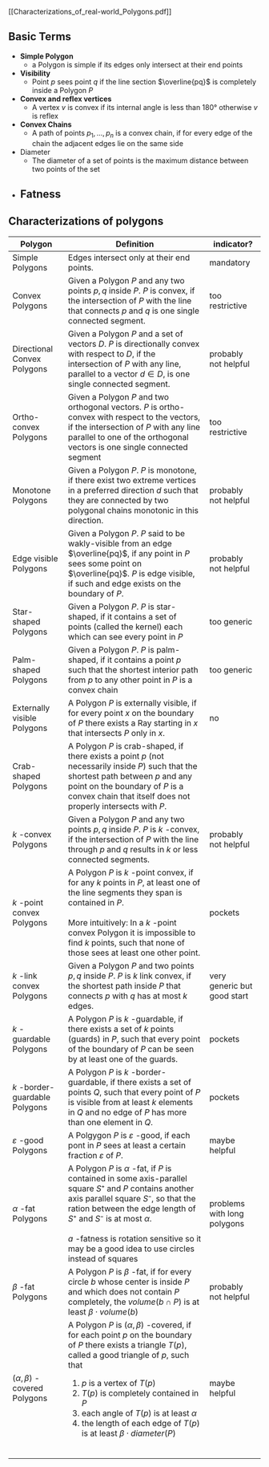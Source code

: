 [[Characterizations_of_real-world_Polygons.pdf]]

## Basic Terms
- **Simple Polygon**
	- a Polygon is simple if its edges only intersect at their end points
- **Visibility**
	- Point *p* sees point *q* if the line section $\overline{pq}$ is completely inside a Polygon *P*
- **Convex and reflex vertices**
	- A vertex *v* is convex if its internal angle is less than 180° otherwise *v* is reflex
- **Convex Chains**
	- A path of points $p_1, ..., p_n$ is a convex chain, if for every edge of the chain the adjacent edges lie on the same side
- Diameter
	- The diameter of a set of points is the maximum distance between two points of the set
- Fatness
	- 
## Characterizations of polygons


| Polygon                             | Definition                                                                                                                                                                                                                                                                                                                                                                                                         | indicator?                  |
| ----------------------------------- | ------------------------------------------------------------------------------------------------------------------------------------------------------------------------------------------------------------------------------------------------------------------------------------------------------------------------------------------------------------------------------------------------------------------ | --------------------------- |
| Simple Polygons                     | Edges intersect only at their end points.                                                                                                                                                                                                                                                                                                                                                                          | mandatory                   |
| Convex Polygons                     | Given a Polygon $P$ and any two points $p, q$ inside $P$. $P$ is convex, if the intersection of $P$ with the line that connects $p$ and $q$ is one single connected segment.                                                                                                                                                                                                                                       | too restrictive             |
| Directional Convex Polygons         | Given a Polygon $P$ and a set of vectors $D$. $P$ is directionally convex with respect to $D$, if the intersection of $P$ with any line, parallel to a vector $d\in D$, is one single connected segment.                                                                                                                                                                                                           | probably not helpful        |
| Ortho-convex Polygons               | Given a Polygon $P$ and two orthogonal vectors. $P$ is ortho-convex with respect to the vectors, if the intersection of $P$ with any line parallel to one of the orthogonal vectors is one single connected segment                                                                                                                                                                                                | too restrictive             |
| Monotone Polygons                   | Given a Polygon $P$. $P$ is monotone, if there exist two extreme vertices in a preferred direction $d$ such that they are connected by two polygonal chains monotonic in this direction.                                                                                                                                                                                                                           | probably not helpful        |
| Edge visible Polygons               | Given a Polygon $P$. $P$ said to be wakly-visible from an edge $\overline{pq}$, if any point in $P$ sees some point on $\overline{pq}$. $P$ is edge visible, if such and edge exists on the boundary of $P$.                                                                                                                                                                                                       | probably not helpful        |
| Star-shaped Polygons                | Given a Polygon $P$. $P$ is star-shaped, if it contains a set of points (called the kernel) each which can see every point in $P$                                                                                                                                                                                                                                                                                  | too generic                 |
| Palm-shaped Polygons                | Given a Polygon $P$. $P$ is palm-shaped, if it contains a point $p$ such that the shortest interior path from $p$ to any other point in $P$ is a convex chain                                                                                                                                                                                                                                                      | too generic                 |
| Externally visible Polygons         | A Polygon $P$ is externally visible, if for every point $x$ on the boundary of $P$ there exists a Ray starting in $x$ that intersects $P$ only in $x$.                                                                                                                                                                                                                                                             | no                          |
| Crab-shaped Polygons                | A Polygon $P$ is crab-shaped, if there exists a point $p$ (not necessarily inside $P$) such that the shortest path between $p$ and any point on the boundary of $P$ is a convex chain that itself does not properly intersects with $P$.                                                                                                                                                                           |                             |
| $k$ -convex Polygons                | Given a Polygon $P$ and any two points $p,q$ inside $P$. $P$ is $k$ -convex, if the intersection of $P$ with the line through $p$ and $q$ results in $k$ or less connected segments.                                                                                                                                                                                                                               | probably not helpful        |
| $k$ -point convex Polygons          | A Polygon $P$ is $k$ -point convex, if for any $k$ points in $P$, at least one of the line segments they span is contained in $P$.<br><br>More intuitively: In a $k$ -point convex Polygon it is impossible to find $k$ points, such that none of those sees at least one other point.                                                                                                                             | pockets                     |
| $k$ -link convex Polygons           | Given a Polygon $P$ and two points $p,q$ inside $P$. $P$ is $k$ link convex, if the shortest path inside $P$ that connects $p$ with $q$ has at most $k$ edges.                                                                                                                                                                                                                                                     | very generic but good start |
| $k$ -guardable Polygons             | A Polygon $P$ is $k$ -guardable, if there exists a set of $k$ points (guards) in $P$, such that every point of the boundary of $P$ can be seen by at least one of the guards.                                                                                                                                                                                                                                      | pockets                     |
| $k$ -border-guardable Polygons      | A Polygon $P$ is $k$ -border-guardable, if there exists a set of points $Q$, such that every point of $P$ is visible from at least $k$ elements in $Q$ and no edge of $P$ has more than one element in $Q$.                                                                                                                                                                                                        | pockets                     |
| $\varepsilon$ -good Polygons        | A Polgygon $P$ is $\varepsilon$ -good, if each pont in $P$ sees at least a certain fraction $\varepsilon$ of $P$.                                                                                                                                                                                                                                                                                                  | maybe helpful               |
| $\alpha$ -fat Polygons              | A Polygon $P$ is $\alpha$ -fat, if $P$ is contained in some axis-parallel square $S⁺$ and $P$ contains another axis parallel square $S⁻$, so that the ration between the edge length of $S⁺$ and $S⁻$ is at most $\alpha$.<br><br>$a$ -fatness is rotation sensitive so it may be a good idea to use circles instead of squares                                                                                    | problems with long polygons |
| $\beta$ -fat Polygons               | A Polygon $P$ is $\beta$ -fat, if for every circle $b$ whose center is inside $P$ and which does not contain $P$ completely, the $volume (b\cap P)$ is at least $\beta \cdot volume(b)$                                                                                                                                                                                                                            | probably not helpful        |
| $(\alpha, \beta)$ -covered Polygons | A Polygon $P$ is $(\alpha, \beta)$ -covered, if for each point $p$ on the boundary of $P$ there exists a triangle $T(p)$, called a good triangle of $p$, such that<br>  <ol> <li> $p$ is a vertex of $T(p)$ </li> <li> $T(p)$ is completely  contained in $P$</li> <li> each angle of $T(p)$ is at least $\alpha$</li> <li> the length of each edge of $T(p)$ is at least $\beta \cdot diameter(P)$</li> </ol><br> | maybe helpful               |

